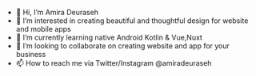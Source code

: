 - 👋  Hi, I’m Amira Deuraseh
- 👀  I’m interested in creating beautiful and thoughtful design for website and mobile apps
- 🌱  I’m currently learning native Android Kotlin & Vue,Nuxt
- 💞️  I’m looking to collaborate on creating website and app for your business
- 📫  How to reach me via Twitter/Instagram @amiradeuraseh
